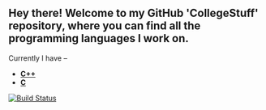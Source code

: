 Hey there! Welcome to my GitHub 'CollegeStuff' repository, where you can find all the programming languages I work on.
---
Currently I have –

* <b>[C++](https://github.com/crazyuploader/CollegeStuff/tree/master/programs/cpp)</b>
* <b>[C](https://github.com/crazyuploader/CollegeStuff/tree/master/programs/c)</b>

[![Build Status](https://travis-ci.org/crazyuploader/CollegeStuff.svg?branch=master)](https://travis-ci.org/crazyuploader/CollegeStuff)
